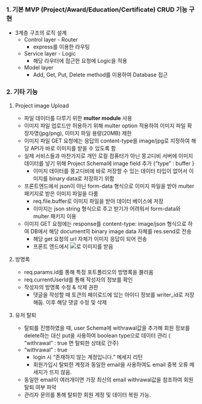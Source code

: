### 1. 기본 MVP (Project/Award/Education/Certificate) CRUD 기능 구현

- 3계층 구조의 로직 설계
  - Control layer - Router
    - express를 이용한 라우팅
  - Service layer - Logic
    - 해당 라우터에 접근한 요청에 Logic을 적용
  - Model layer
    - Add, Get, Put, Delete method를 이용하여 Database 접근

### 2. 기타 기능

1. Project image Upload

   - 파일 데이터를 다루기 위한 **multer module** 사용
   - 이미지 파일 업로드만 허용하기 위해 multer option 적용하여 이미지 파일 확장자명(jpg/png), 이미지 파일 용량(20MB) 제한
   - 이미지 파일 GET 요청에는 응답의 content-type을 image/jpg로 지정하여 해당 API가 바로 이미지를 받을 수 있도록 함
   - 실제 서비스들과 마찬가지로 개인 로컬 컴퓨터가 아닌 몽고디비 서버에 이미지 데이터를 넣기 위해 Project Schema에 image field 추가 {”type” : buffer }
     - 이미지 데이터를 몽고디비에 바로 저장할 수 있는 데이터 타입이 없어서 이미지를 binary data로 저장하기 위함
   - 프론트엔드에서 json이 아닌 form-data 형식으로 이미지 파일을 받아 multer 패키지로 받은 이미지 파일을 다룸
     - req.file.buffer로 이미지 파일을 받아 데이터 베이스에 저장
     - 이미지는 json string 형식으로 주고 받기가 어려워서 form-data와 multer 패키지 이용
   - 이미지 GET 요청에는 response를 content-type: image/json 형식으로 하여 DB에서 해당 document의 binary image data 자체를 res.send로 전송
     - 해당 get 요청의 url 자체가 이미지 응답이 되어 전송
     - 프론트 엔드에서 <img src="url"/>로 이미지를 받음

2. 방명록

   - req.params.id를 통해 특정 포트폴리오의 방명록을 불러옴
   - req.currentUserId를 통해 작성자의 정보를 확인
   - 작성자의 방명록 수정 & 삭제 권한
     - 댓글을 작성할 때 토큰의 페이로드에 있는 아이디 정보를 writer_id로 저장해둠. 이후 해당 댓글 수정 및 삭제

3. 유저 탈퇴

   - 탈퇴를 진행하였을 때, user Schema에 withrawal값을 추가해
     회원 정보를 delete하는 대신 put을 사용하여 boolean type으로 데이터 관리
     ( ”withrawal” : true 면 탈퇴한 상태로 간주)
   - “withrawal” : true
     - login 시 “존재하지 않는 계정입니다.” 메세지 리턴
     - 회원가입시 탈퇴한 계정과 동일한 email을 사용하여도 email 중복 오류 메세지가 뜨지 않음.
   - 동일한 email이 여러개이면 가장 최신의 email withrawal값을 참조하여 회원 탈퇴 여부 파악
   - 관리자 문의를 통해 탈퇴한 회원 계정 및 데이터 복원 가능.
